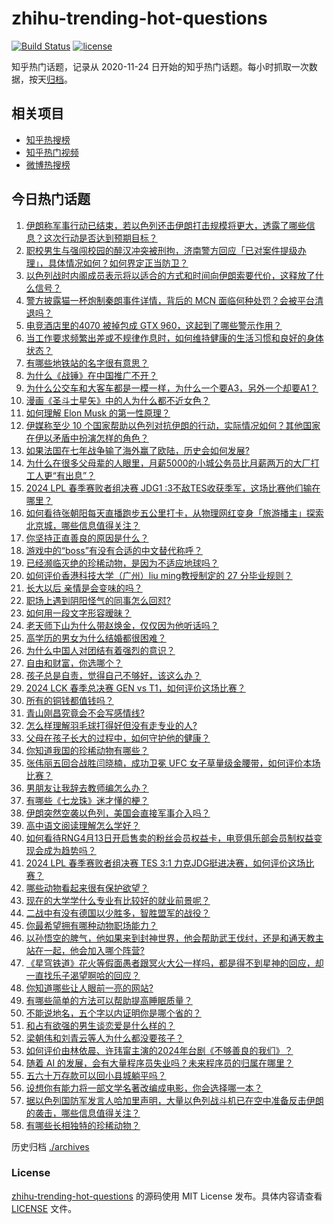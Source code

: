 # zhihu-trending-hot-questions

[![Build Status](https://github.com/justjavac/zhihu-trending-hot-questions/workflows/ci/badge.svg?branch=master)](https://github.com/justjavac/zhihu-trending-hot-questions/actions)
[![license](https://img.shields.io/github/license/justjavac/zhihu-trending-hot-questions)](https://github.com/justjavac/zhihu-trending-hot-questions/blob/master/LICENSE)

知乎热门话题，记录从 2020-11-24
日开始的知乎热门话题。每小时抓取一次数据，按天[归档](./archives)。

## 相关项目

- [知乎热搜榜](https://github.com/justjavac/zhihu-trending-top-search)
- [知乎热门视频](https://github.com/justjavac/zhihu-trending-hot-video)
- [微博热搜榜](https://github.com/justjavac/weibo-trending-hot-search)

## 今日热门话题

<!-- BEGIN -->
<!-- 最后更新时间 Mon Apr 15 2024 08:02:52 GMT+0800 (China Standard Time) -->

1. [伊朗称军事行动已结束，若以色列还击伊朗打击规模将更大，透露了哪些信息？这次行动是否达到预期目标？](https://www.zhihu.com/question/652916024)
1. [职校男生与强闯校园的醉汉冲突被刑拘，济南警方回应「已对案件提级办理」，具体情况如何？如何界定正当防卫？](https://www.zhihu.com/question/652886282)
1. [以色列战时内阁成员表示将以适合的方式和时间向伊朗索要代价，这释放了什么信号？](https://www.zhihu.com/question/652940611)
1. [警方披露猫一杯炮制秦朗事件详情，背后的 MCN 面临何种处罚？会被平台清退吗？](https://www.zhihu.com/question/652898930)
1. [电竞酒店里的4070 被掉包成 GTX 960，这起到了哪些警示作用？](https://www.zhihu.com/question/652676058)
1. [当工作要求频繁出差或不规律作息时，如何维持健康的生活习惯和良好的身体状态？](https://www.zhihu.com/question/652876178)
1. [有哪些地铁站的名字很有意思？](https://www.zhihu.com/question/648235423)
1. [为什么《战锤》在中国推广不开？](https://www.zhihu.com/question/299006388)
1. [为什么公交车和大客车都是一模一样，为什么一个要A3，另外一个却要A1？](https://www.zhihu.com/question/636182102)
1. [漫画《圣斗士星矢》中的人为什么都不近女色？](https://www.zhihu.com/question/652840314)
1. [如何理解 Elon Musk 的第一性原理？](https://www.zhihu.com/question/64080129)
1. [伊媒称至少 10 个国家帮助以色列对抗伊朗的行动，实际情况如何？其他国家在伊以矛盾中扮演怎样的角色？](https://www.zhihu.com/question/652923182)
1. [如果法国在七年战争输了海外赢了欧陆，历史会如何发展?](https://www.zhihu.com/question/648545556)
1. [为什么在很多父母辈的人眼里，月薪5000的小城公务员比月薪两万的大厂打工人更“有出息”？](https://www.zhihu.com/question/652468831)
1. [2024 LPL 春季赛败者组决赛 JDG1 :3不敌TES收获季军，这场比赛他们输在哪里？](https://www.zhihu.com/question/652937402)
1. [如何看待张朝阳每天直播跑步五公里打卡，从物理网红变身「旅游播主」探索北京城，哪些信息值得关注？](https://www.zhihu.com/question/652837081)
1. [你坚持正直善良的原因是什么？](https://www.zhihu.com/question/350276012)
1. [游戏中的“boss”有没有合适的中文替代称呼？](https://www.zhihu.com/question/581944030)
1. [已经濒临灭绝的珍稀动物，是因为不适应地球吗？](https://www.zhihu.com/question/652814709)
1. [如何评价香港科技大学（广州）liu ming教授制定的 27 分毕业规则？](https://www.zhihu.com/question/652503025)
1. [长大以后 亲情是会变味的吗？](https://www.zhihu.com/question/433548514)
1. [职场上遇到阴阳怪气的同事怎么回怼?](https://www.zhihu.com/question/652885254)
1. [如何用一段文字形容暧昧？](https://www.zhihu.com/question/649720590)
1. [老天师下山为什么带赵焕金，仅仅因为他听话吗？](https://www.zhihu.com/question/297063475)
1. [高学历的男女为什么结婚都很困难？](https://www.zhihu.com/question/652926816)
1. [为什么中国人对团结有着强烈的意识？](https://www.zhihu.com/question/640100999)
1. [自由和财富，你选哪个？](https://www.zhihu.com/question/644589066)
1. [孩子总是自责，觉得自己不够好，该这么办？](https://www.zhihu.com/question/652942569)
1. [2024 LCK 春季总决赛 GEN vs T1，如何评价这场比赛？](https://www.zhihu.com/question/652915807)
1. [所有的铜钱都值钱吗？](https://www.zhihu.com/question/599342906)
1. [青山刚昌究竟会不会写感情线?](https://www.zhihu.com/question/616604368)
1. [怎么样理解羽毛球打得好但没有走专业的人?](https://www.zhihu.com/question/651684669)
1. [父母在孩子长大的过程中，如何守护他的健康？](https://www.zhihu.com/question/652801776)
1. [你知道我国的珍稀动物有哪些？](https://www.zhihu.com/question/652642250)
1. [张伟丽五回合战胜闫晓楠，成功卫冕 UFC 女子草量级金腰带，如何评价本场比赛？](https://www.zhihu.com/question/652905050)
1. [男朋友让我辞去教师编怎么办？](https://www.zhihu.com/question/650869569)
1. [有哪些《七龙珠》迷才懂的梗？](https://www.zhihu.com/question/359074125)
1. [伊朗突然空袭以色列，美国会直接军事介入吗？](https://www.zhihu.com/question/652882153)
1. [高中语文阅读理解怎么学好？](https://www.zhihu.com/question/652814416)
1. [如何看待RNG4月13日开启售卖的粉丝会员权益卡，电竞俱乐部会员制权益变现会成为趋势吗？](https://www.zhihu.com/question/652837025)
1. [2024 LPL 春季赛败者组决赛 TES 3:1 力克JDG挺进决赛，如何评价这场比赛？](https://www.zhihu.com/question/652919267)
1. [哪些动物看起来很有保护欲望？](https://www.zhihu.com/question/652914454)
1. [现在的大学学什么专业有比较好的就业前景呢？](https://www.zhihu.com/question/580780947)
1. [二战中有没有德国以少胜多，智胜盟军的战役？](https://www.zhihu.com/question/32193373)
1. [你最希望拥有哪种动物职场能力？](https://www.zhihu.com/question/652803080)
1. [以孙悟空的脾气，他如果来到封神世界，他会帮助武王伐纣，还是和通天教主站在一起，他会加入哪个阵营?](https://www.zhihu.com/question/651828802)
1. [《星穹铁道》花火等假面愚者跟冥火大公一样吗，都是得不到星神的回应，却一直找乐子渴望啊哈的回应？](https://www.zhihu.com/question/652805230)
1. [你知道哪些让人眼前一亮的网站?](https://www.zhihu.com/question/298275659)
1. [有哪些简单的方法可以帮助提高睡眠质量？](https://www.zhihu.com/question/652913928)
1. [不能说地名，五个字以内证明你是哪个省的？](https://www.zhihu.com/question/652754513)
1. [和占有欲强的男生谈恋爱是什么样的？](https://www.zhihu.com/question/650283568)
1. [梁朝伟和刘青云等人为什么都没要孩子？](https://www.zhihu.com/question/37183254)
1. [如何评价由林依晨、许玮甯主演的2024年台剧《不够善良的我们》？](https://www.zhihu.com/question/651525858)
1. [随着 AI 的发展，会有大量程序员失业吗？未来程序员的归属在哪里？](https://www.zhihu.com/question/652005915)
1. [五六十万存款可以回小县城躺平吗？](https://www.zhihu.com/question/652529386)
1. [设想你有能力将一部文学名著改编成电影，你会选择哪一本？](https://www.zhihu.com/question/652524787)
1. [据以色列国防军发言人哈加里声明，大量以色列战斗机已在空中准备反击伊朗的袭击，哪些信息值得关注？](https://www.zhihu.com/question/652882143)
1. [有哪些长相独特的珍稀动物？](https://www.zhihu.com/question/652851264)

<!-- END -->

历史归档 [./archives](./archives)

### License

[zhihu-trending-hot-questions](https://github.com/justjavac/zhihu-trending-hot-questions)
的源码使用 MIT License 发布。具体内容请查看 [LICENSE](./LICENSE) 文件。
